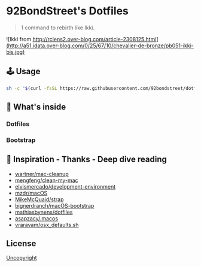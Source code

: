 # 92BondStreet's Dotfiles

> 1 command to rebirth like Ikki.

![Ikki from http://rclens2.over-blog.com/article-2308125.html](http://a51.idata.over-blog.com/0/25/67/10/chevalier-de-bronze/pb051-ikki-bis.jpg)

## 🕹️ Usage

```sh
sh -c "$(curl -fsSL https://raw.githubusercontent.com/92bondstreet/dotfiles/master/ikki.sh)"
```

## 🧐 What's inside

### Dotfiles

### Bootstrap

## 🌱 Inspiration - Thanks - Deep dive reading

* [wartner/mac-cleanup](https://github.com/fwartner/mac-cleanup)
* [mengfeng/clean-my-mac](https://github.com/mengfeng/clean-my-mac)
* [elvismercado/development-environment](https://github.com/elvismercado/development-environment/blob/master/.uninstallers-mac/garageband.sh)
* [mzdr/macOS](https://github.com/mzdr/macOS)
* [MikeMcQuaid/strap](https://github.com/MikeMcQuaid/strap)
* [bignerdranch/macOS-bootstrap](https://github.com/bignerdranch/macOS-bootstrap)
* [mathiasbynens/dotfiles](https://github.com/mathiasbynens/dotfiles/blob/master/.macos)
* [asapzacy/.macos](https://gist.github.com/asapzacy/591795152114a262b3e961b20d33152d)
* [vraravam/osx_defaults.sh](https://gist.github.com/vraravam/5e28ca1720c9dddacdc0e6db61e093fe)

## License

[Uncopyright](https://zenhabits.net/uncopyright)

